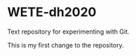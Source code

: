 # WETE-dh2020
Text repository for experimenting with Git.

This is my first change to the repository.
